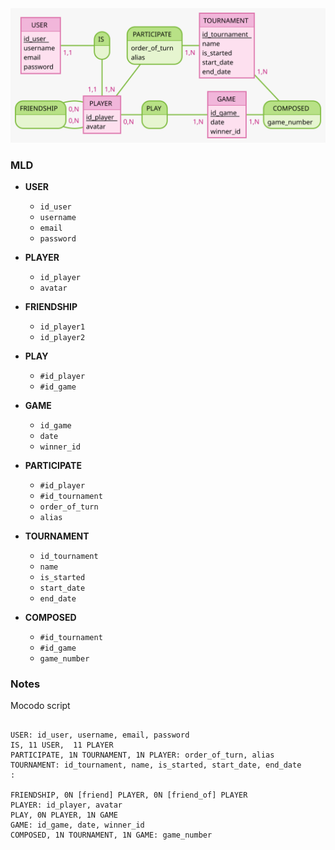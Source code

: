 <img src = "MCD.svg"/>

### MLD 

- **USER**
  - `id_user`
  - `username`
  - `email`
  - `password`

- **PLAYER**
  - `id_player`
  - `avatar`

- **FRIENDSHIP**
  - `id_player1`
  - `id_player2`

- **PLAY**
  - `#id_player`
  - `#id_game`

- **GAME**
  - `id_game`
  - `date`
  - `winner_id`

- **PARTICIPATE**
  - `#id_player`
  - `#id_tournament`
  - `order_of_turn`
  - `alias`

- **TOURNAMENT**
  - `id_tournament`
  - `name`
  - `is_started`
  - `start_date`
  - `end_date`

- **COMPOSED**
  - `#id_tournament`
  - `#id_game`
  - `game_number`

### Notes  

Mocodo script
```

USER: id_user, username, email, password
IS, 11 USER,  11 PLAYER
PARTICIPATE, 1N TOURNAMENT, 1N PLAYER: order_of_turn, alias
TOURNAMENT: id_tournament, name, is_started, start_date, end_date
:

FRIENDSHIP, 0N [friend] PLAYER, 0N [friend_of] PLAYER
PLAYER: id_player, avatar
PLAY, 0N PLAYER, 1N GAME
GAME: id_game, date, winner_id
COMPOSED, 1N TOURNAMENT, 1N GAME: game_number

```

<!-- ```

TOURNAMENT: id tournament, name, is_started, start date, end date
PARTICIPATE, 1N TOURNAMENT, 1N PLAYER: order_of_turn, alias
:

COMPOSED, 1N TOURNAMENT, 1N GAME: game_number
PLAYER: id player
FRIENDSHIP, 0N [friend] PLAYER, 0N [friend_of] PLAYER

GAME: id game, date,winner_id,  is_started, start date, end date
PLAY, 0N PLAYER, 1N GAME
:

``` -->
